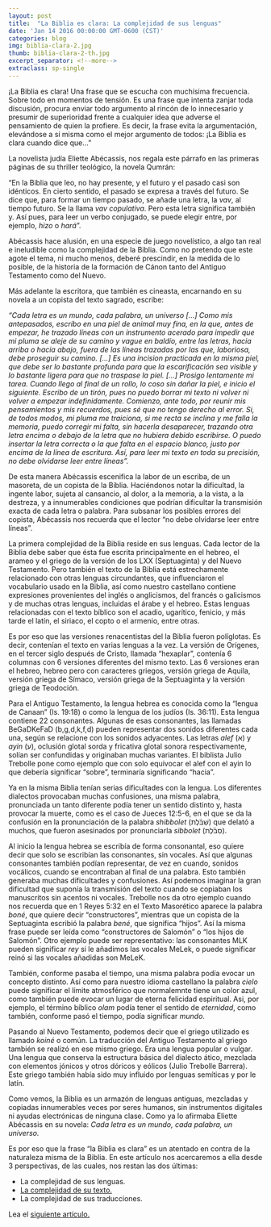 ```yaml
---
layout: post
title:  "La Biblia es clara: La complejidad de sus lenguas"
date: 'Jan 14 2016 00:00:00 GMT-0600 (CST)'
categories: blog
img: biblia-clara-2.jpg
thumb: biblia-clara-2-th.jpg
excerpt_separator: <!--more-->
extraclass: sp-single
---
```

¡La Biblia es clara! Una frase que se escucha con muchísima frecuencia. Sobre todo en momentos de tensión. Es una frase que intenta zanjar toda discusión, procura enviar todo argumento al rincón de lo innecesario y presumir de superioridad frente a cualquier idea que adverse el pensamiento de quien la profiere. Es decir, la frase evita la argumentación, elevándose a sí misma como el mejor argumento de todos: ¡La Biblia es clara cuando dice que…”

<!--more-->

La novelista judía Eliette Abécassis, nos regala este párrafo en las primeras páginas de su thriller teológico, la novela Qumrán:

“En la Biblia que leo, no hay presente, y el futuro y el pasado casi son idénticos. En cierto sentido, el pasado se expresa a través del futuro.  Se dice que, para formar un tiempo pasado, se añade una letra, la _vav_, al tiempo futuro. Se la llama _vav copulativa_. Pero esta letra significa también y. Así pues, para leer un verbo conjugado, se puede elegir entre, por ejemplo, _hizo_ o _hará_”.

Abécassis hace alusión, en una especie de juego novelístico, a algo tan real e ineludible como la complejidad de la Biblia.  Como no pretendo que este agote el tema, ni mucho menos, deberé prescindir, en la medida de lo posible, de la historia de la formación de Cánon tanto del Antiguo Testamento como del Nuevo.

Más adelante la escritora, que también es cineasta, encarnando en su novela a un copista del texto sagrado, escribe:  

_“Cada letra es un mundo, cada palabra, un universo […] Como mis antepasados, escribo en una piel de animal muy fina, en la que, antes de empezar, he trazado líneas con un instrumento acerado para impedir que mi pluma se aleje de su camino y vague en baldío, entre las letras, hacia arriba o hacia abajo, fuera de las líneas trazadas por las que, laboriosa, debe proseguir su camino. […] Es una incision practicada en la misma piel, que debe ser lo bastante profunda para que la escarificación sea visible y lo bastante ligera para que no traspase la piel. […] Prosigo lentamente mi tarea. Cuando llego al final de un rollo, lo coso sin dañar la piel, e inicio el siguiente. Escribo de un tirón, pues no puedo borrar mi texto ni volver ni volver a empezar indefinidamente. Comienzo, ante todo, por reunir mis pensamientos y mis recuerdos, pues sé que no tengo derecho al error. Si, de todos modos, mi pluma me traiciona, si me recta se inclina y me falla la memoria, puedo corregir mi falta, sin hacerla desaparecer, trazando otra letra encima o debajo de la letra que no hubiera debido escribirse. O puedo insertar la letra correcta o la que falta en el espacio blanco, justo por encima de la línea de escritura. Así, para leer mi texto en toda su precisión, no debe olvidarse leer entre líneas”._

De esta manera Abécassis escenifica la labor de un escriba, de un masoreta, de un copista de la Biblia. Haciéndonos notar la dificultad, la ingente labor, sujeta al cansancio, al dolor, a la memoria, a la vista, a la destreza, y a innumerables condiciones que podrían dificultar la transmisión exacta de cada letra o palabra. Para subsanar los posibles errores del copista, Abécassis nos recuerda que el lector “no debe olvidarse leer entre líneas”.  

La primera complejidad de la Biblia reside en sus lenguas. Cada lector de la Biblia debe saber que ésta fue escrita principalmente en el hebreo, el arameo y el griego de la versión de los LXX (Septuaginta) y del Nuevo Testamento. Pero también el texto de la Biblia está estrechamente relacionado con otras lenguas circundantes, que influenciaron el vocabulario usado en la Biblia, así como nuestro castellano contiene expresiones provenientes del inglés o anglicismos, del francés o galicismos y de muchas otras lenguas, incluidas el árabe y el hebreo. Estas lenguas relacionadas con el texto bíblico son el acadio, ugarítico, fenicio, y más tarde el latín, el siriaco, el copto o el armenio, entre otras.

Es por eso que las versiones renacentistas del la Biblia fueron políglotas. Es decir, contenían el texto en varias lenguas a la vez. La versión de Orígenes, en el tercer siglo después de Cristo, llamada “hexaplar”, contenía 6 columnas con 6 versiones diferentes del mismo texto. Las 6 versiones eran el hebreo, hebreo pero con caracteres griegos, versión griega de Aquila, versión griega de Símaco, versión griega de la Septuaginta y la versión griega de Teodoción.

Para el Antiguo Testamento, la lengua hebrea es conocida como la “lengua de Canaan” (Is. 19:18) o como la lengua de los judíos (Is. 36:11). Esta lengua contiene 22 consonantes. Algunas de esas consonantes, las llamadas BeGaDKeFaD (b,g,d,k,f,d) pueden representar dos sonidos diferentes cada una, según se relacione con los sonidos adyacentes. Las letras _alef_ (א) y _ayin_ (ע), oclusión glotal sorda y fricativa glotal sonora respectivamente, solían ser confundidas y originaban muchas variantes. El biblista Julio Trebolle pone como ejemplo que con solo equivocar el alef con el ayin lo que debería significar “sobre”, terminaría significando “hacia”.

Ya en la misma Biblia tenían serias dificultades con la lengua. Los diferentes dialectos provocaban muchas confusiones, una misma palabra, pronunciada un tanto diferente podía tener un sentido distinto y, hasta provocar la muerte, como es el caso de Jueces 12:5-6, en el que se da la confusión en la pronunciación de la palabra _shibbolet_ (שִׁבֹּ֜לֶת) que delató a muchos, que fueron asesinados por pronunciarla _sibbolet_ (סִבֹּ֗לֶת).  

Al inicio la lengua hebrea se escribía de forma consonantal, eso quiere decir que solo se escribían las consonantes, sin vocales. Así que algunas consonantes también podían representar, de vez en cuando, sonidos vocálicos, cuando se encontraban al final de una palabra. Esto también generaba muchas dificultades y confusiones. Así podemos imaginar la gran dificultad que suponía la transmisión del texto cuando se copiaban los manuscritos sin acentos ni vocales. Trebolle nos da otro ejemplo cuando nos recuerda que en 1 Reyes 5:32 en el Texto Masorético aparece la palabra _boné_, que quiere decir “constructores”, mientras que un copista de la Septuaginta escribió la palabra _bené_, que significa “hijos”. Así la misma frase puede ser leída como “constructores de Salomón” o “los hijos de Salomón”. Otro ejemplo puede ser representativo: las consonantes MLK pueden significar _rey_ si le añadimos las vocales MeLek, o puede significar reinó si las vocales añadidas son MeLeK.

También, conforme pasaba el tiempo, una misma palabra podía evocar un concepto distinto. Así como para nuestro idioma castellano la palabra _cielo_ puede significar el límite atmosférico que normalemnte tiene un color azul, como también puede evocar un lugar de eterna felicidad espiritual. Asi, por ejemplo, el término bíblico _olam_ podía tener el sentido de _eternidad_, como también, conforme pasó el tiempo, podía significar _mundo_.

Pasando al Nuevo Testamento, podemos decir que el griego utilizado es llamado _koiné_ o común. La traducción del Antiguo Testamento al griego también se realizó en ese mismo griego. Era una lengua popular o vulgar. Una lengua que conserva la estructura básica del dialecto ático, mezclada con elementos jónicos y otros dóricos y eólicos (Julio Trebolle Barrera). Este griego también había sido muy influido por lenguas semíticas y por le latín.

Como vemos, la Biblia es un armazón de lenguas antiguas, mezcladas y copiadas innumerables veces por seres humanos, sin instrumentos digitales ni ayudas electrónicas de ninguna clase. Como ya lo afirmaba Eliette Abécassis en su novela: _Cada letra es un mundo, cada palabra, un universo._

Es por eso que la frase “la Biblia es clara” es un atentado en contra de la naturaleza misma de la Biblia.  En este artículo nos acercaremos a ella desde 3 perspectivas, de las cuales, nos restan las dos últimas:

- La complejidad de sus lenguas.
- [La complejidad de su texto.](/blog/2016/01/17/la-biblia-es-clara-3.html)
- La complejidad de sus traducciones.

Lea el [siguiente artículo.](/blog/2016/01/17/la-biblia-es-clara-3.html)
